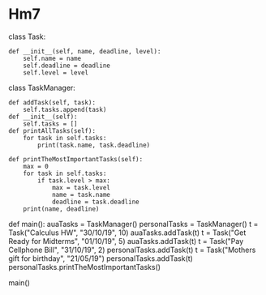 # Hm7

class Task:

    def __init__(self, name, deadline, level):
        self.name = name
        self.deadline = deadline
        self.level = level
        
class TaskManager:   

    def addTask(self, task):
        self.tasks.append(task)
    def __init__(self):
        self.tasks = []
    def printAllTasks(self):
        for task in self.tasks:
            print(task.name, task.deadline)

    def printTheMostImportantTasks(self):
        max = 0
        for task in self.tasks:
            if task.level > max:
                max = task.level
                name = task.name
                deadline = task.deadline
        print(name, deadline)


def main():
    auaTasks = TaskManager()
    personalTasks = TaskManager()
    t = Task("Calculus HW", "30/10/19", 10)
    auaTasks.addTask(t)
    t = Task("Get Ready for Midterms", "01/10/19", 5)
    auaTasks.addTask(t)
    t = Task("Pay Cellphone Bill", "31/10/19", 2)
    personalTasks.addTask(t)
    t = Task("Mothers gift for birthday", "21/05/19")
    personalTasks.addTask(t)
    personalTasks.printTheMostImportantTasks()


main()
